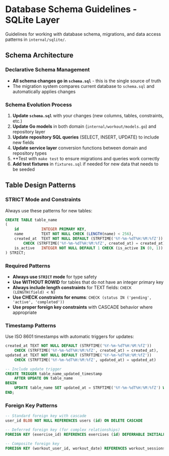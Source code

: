 # Database Schema Guidelines - SQLite Layer

Guidelines for working with database schema, migrations, and data access patterns in `internal/sqlite/`.

## Schema Architecture

### Declarative Schema Management
- **All schema changes go in `schema.sql`** - this is the single source of truth
- The migration system compares current database to `schema.sql` and automatically applies changes

### Schema Evolution Process
1. **Update `schema.sql`** with your changes (new columns, tables, constraints, etc.)
2. **Update Go models** in both domain (`internal/workout/models.go`) and repository layer
3. **Update repository SQL queries** (SELECT, INSERT, UPDATE) to include new fields
4. **Update service layer** conversion functions between domain and repository types
5. **Test with `make test` to ensure migrations and queries work correctly
6. **Add test fixtures** in `fixtures.sql` if needed for new data that needs to be seeded

## Table Design Patterns

### STRICT Mode and Constraints
Always use these patterns for new tables:

```sql
CREATE TABLE table_name
(
    id          INTEGER PRIMARY KEY,
    name        TEXT NOT NULL CHECK (LENGTH(name) < 256),
    created_at  TEXT NOT NULL DEFAULT (STRFTIME('%Y-%m-%dT%H:%M:%fZ'))
        CHECK (STRFTIME('%Y-%m-%dT%H:%M:%fZ', created_at) = created_at),
    is_active   INTEGER NOT NULL DEFAULT 1 CHECK (is_active IN (0, 1))
) STRICT;
```

### Required Patterns
- **Always use `STRICT` mode** for type safety
- **Use WITHOUT ROWID** for tables that do not have an integer primary key
- **Always include length constraints** for TEXT fields: `CHECK (LENGTH(field) < N)`
- **Use CHECK constraints for enums**: `CHECK (status IN ('pending', 'active', 'completed'))`
- **Use proper foreign key constraints** with CASCADE behavior where appropriate

### Timestamp Patterns

Use ISO 8601 timestamps with automatic triggers for updates:

```sql
created_at TEXT NOT NULL DEFAULT (STRFTIME('%Y-%m-%dT%H:%M:%fZ'))
    CHECK (STRFTIME('%Y-%m-%dT%H:%M:%fZ', created_at) = created_at),
updated_at TEXT NOT NULL DEFAULT (STRFTIME('%Y-%m-%dT%H:%M:%fZ'))  
    CHECK (STRFTIME('%Y-%m-%dT%H:%M:%fZ', updated_at) = updated_at)

-- Include update trigger
CREATE TRIGGER table_name_updated_timestamp
    AFTER UPDATE ON table_name
BEGIN
    UPDATE table_name SET updated_at = STRFTIME('%Y-%m-%dT%H:%M:%fZ') WHERE id = old.id;
END;
```

### Foreign Key Patterns

```sql
-- Standard foreign key with cascade
user_id BLOB NOT NULL REFERENCES users (id) ON DELETE CASCADE

-- Deferred foreign key (for complex relationships)
FOREIGN KEY (exercise_id) REFERENCES exercises (id) DEFERRABLE INITIALLY DEFERRED

-- Composite foreign key
FOREIGN KEY (workout_user_id, workout_date) REFERENCES workout_sessions (user_id, workout_date) ON DELETE CASCADE
```

